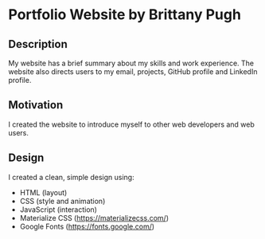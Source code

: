 # Portfolio Website by Brittany Pugh
## Description
My website has a brief summary about my skills and work experience. The website also directs users to my email, projects, GitHub profile and LinkedIn profile.
## Motivation
I created the website to introduce myself to other web developers and web users.
## Design
I created a clean, simple design using: 
- HTML (layout)
- CSS (style and animation)
- JavaScript (interaction)
- Materialize CSS (https://materializecss.com/)
- Google Fonts (https://fonts.google.com/)


